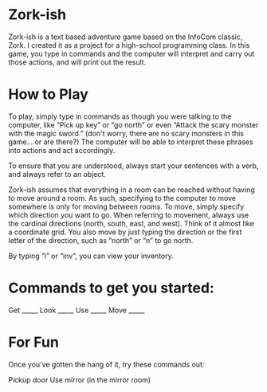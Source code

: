 # Zork-ish
Zork-ish is a text based adventure game based on the InfoCom classic, Zork.
I created it as a project for a high-school programming class.
In this game, you type in commands and the computer will interpret and carry 
out those actions, and will print out the result.

# How to Play

To play, simply type in commands as though you were talking to the computer,
like “Pick up key” or “go north” or even “Attack the scary monster with the
magic sword.” (don't worry, there are no scary monsters in this game...
or are there?) The computer will be able to interpret these phrases into
actions and act accordingly.

To ensure that you are understood, always start your sentences with a verb,
and always refer to an object.


Zork-ish assumes that everything in a room can be reached without having to
move around a room. As such, specifying to the computer to move somewhere is
only for moving between rooms. To move, simply specify which direction
you want to go. When referring to movement, always use the cardinal directions 
(north, south, east, and west). Think of it almost like a coordinate grid. You 
also move by just typing the direction or the first letter of the direction, 
such as “north” or “n” to go north.

By typing “i” or “inv”, you can view your inventory.

# Commands to get you started:

Get _____
Look _____
Use _____
Move _____

# For Fun
Once you’ve gotten the hang of it, try these commands out:

Pickup door
Use mirror (in the mirror room)
